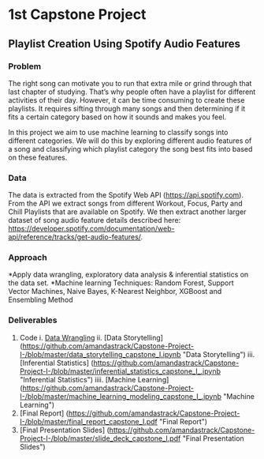 # 1st Capstone Project #
## Playlist Creation Using Spotify Audio Features ##

### Problem ###
The right song can motivate you to run that extra mile or grind through that last chapter of studying. That’s why people often have a playlist for different activities of their day. However, it can be time consuming to create these playlists. It requires sifting through many songs and then determining if it fits a certain category based on how it sounds and makes you feel. 

In this project we aim to use machine learning to classify songs into different categories. We will do this by exploring different audio features of a song and classifying which playlist category the song best fits into based on these features.

### Data ###
The data is extracted from the Spotify Web API (https://api.spotify.com). From the API we extract songs from different Workout, Focus, Party and Chill Playlists that are available on Spotify. We then extract another larger dataset of song audio feature details described here: https://developer.spotify.com/documentation/web-api/reference/tracks/get-audio-features/.

### Approach ###
*Apply data wrangling, exploratory data analysis & inferential statistics on the data set.
*Machine learning Techniques:  Random Forest, Support Vector Machines, Naive Bayes, K-Nearest Neighbor, XGBoost and Ensembling Method

### Deliverables ###
1. Code
  i. [Data Wrangling](https://github.com/amandastrack/Capstone-Project-I-/blob/master/data_wrangling_capstone_I.ipynb "Data Wrangling")
  ii. [Data Storytelling] (https://github.com/amandastrack/Capstone-Project-I-/blob/master/data_storytelling_capstone_I.ipynb "Data Storytelling")
  iii. [Inferential Statistics] (https://github.com/amandastrack/Capstone-Project-I-/blob/master/inferential_statistics_capstone_I_.ipynb "Inferential Statistics")
  iiii. [Machine Learning] (https://github.com/amandastrack/Capstone-Project-I-/blob/master/machine_learning_modeling_capstone_I_.ipynb "Machine Learning")
2. [Final Report] (https://github.com/amandastrack/Capstone-Project-I-/blob/master/final_report_capstone_I.pdf "Final Report")
3. [Final Presentation Slides] (https://github.com/amandastrack/Capstone-Project-I-/blob/master/slide_deck_capstone_I.pdf "Final Presentation Slides")
